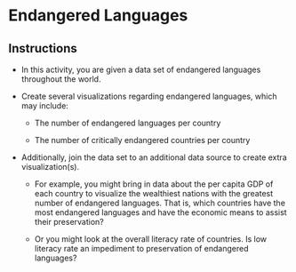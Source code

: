 # Endangered Languages

## Instructions

* In this activity, you are given a data set of endangered languages throughout the world. 

* Create several visualizations regarding endangered languages, which may include:

  * The number of endangered languages per country
  
  * The number of critically endangered countries per country

* Additionally, join the data set to an additional data source to create extra visualization(s).

  * For example, you might bring in data about the per capita GDP of each country to visualize the wealthiest nations with the greatest number of endangered languages. That is, which countries have the most endangered languages and have the economic means to assist their preservation?

  * Or you might look at the overall literacy rate of countries. Is low literacy rate an impediment to preservation of endangered languages?
